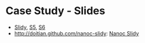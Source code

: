 Case Study - Slides
===================

- [Slidy][], [S5][], [S6][]
- <http://doitian.github.com/nanoc-slidy>: [Nanoc Slidy](http://github.com/doitian/nanoc-slidy)

[Slidy]: http://www.w3.org/Talks/Tools/Slidy2/
[S5]: http://meyerweb.com/eric/tools/s5/
[S6]: https://github.com/geraldb/s6